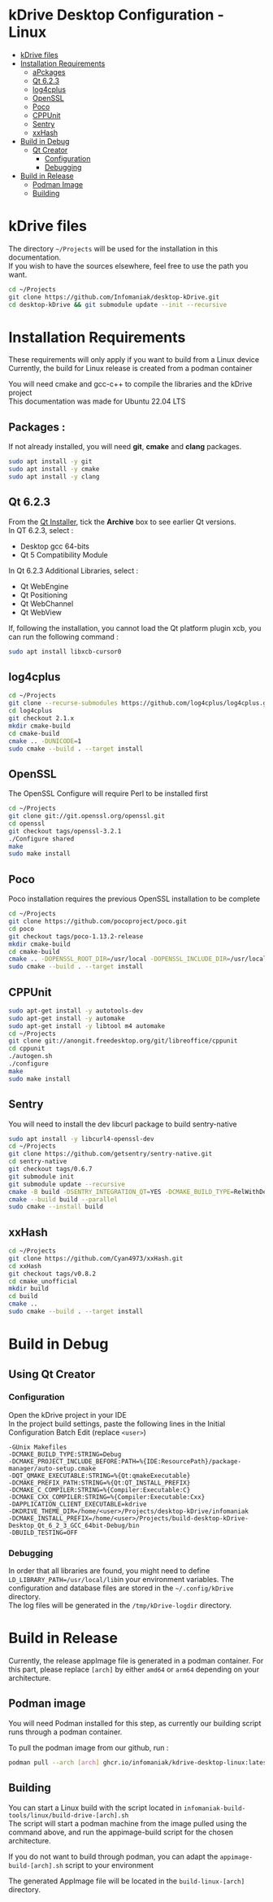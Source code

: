 # kDrive Desktop Configuration - Linux

- [kDrive files](#kdrive-files)
- [Installation Requirements](#installation-requirements)
    - [aPckages](#packages)
    - [Qt 6.2.3](#qt-623)
    - [log4cplus](#log4cplus)
    - [OpenSSL](#openssl)
    - [Poco](#poco)
    - [CPPUnit](#cppunit)
    - [Sentry](#sentry)
    - [xxHash](#xxhash)
- [Build in Debug](#build-in-debug)
    - [Qt Creator](#using-qt-creator)
        - [Configuration](#configuration)
        - [Debugging](#debugging)
- [Build in Release](#build-in-release)
    - [Podman Image](#podman-image)
    - [Building](#building)

# kDrive files

The directory `~/Projects` will be used for the installation in this documentation.  
If you wish to have the sources elsewhere, feel free to use the path you want.

```bash
cd ~/Projects
git clone https://github.com/Infomaniak/desktop-kDrive.git
cd desktop-kDrive && git submodule update --init --recursive
```

# Installation Requirements

These requirements will only apply if you want to build from a Linux device  
Currently, the build for Linux release is created from a podman container

You will need cmake and gcc-c++ to compile the libraries and the kDrive project  
This documentation was made for Ubuntu 22.04 LTS

## Packages :

If not already installed, you will need **git**, **cmake** and **clang** packages.

```bash
sudo apt install -y git
sudo apt install -y cmake
sudo apt install -y clang
```

## Qt 6.2.3

From the [Qt Installer](https://www.qt.io/download-qt-installer-oss?hsCtaTracking=99d9dd4f-5681-48d2-b096-470725510d34%7C074ddad0-fdef-4e53-8aa8-5e8a876d6ab4), tick the **Archive** box to see earlier Qt versions.  
In QT 6.2.3, select :
- Desktop gcc 64-bits
- Qt 5 Compatibility Module

In Qt 6.2.3 Additional Libraries, select :
- Qt WebEngine
- Qt Positioning
- Qt WebChannel
- Qt WebView

If, following the installation, you cannot load the Qt platform plugin xcb, you can run the following command :
```bash
sudo apt install libxcb-cursor0
```

## log4cplus

```bash
cd ~/Projects
git clone --recurse-submodules https://github.com/log4cplus/log4cplus.git
cd log4cplus
git checkout 2.1.x
mkdir cmake-build
cd cmake-build
cmake .. -DUNICODE=1
sudo cmake --build . --target install
```

## OpenSSL

The OpenSSL Configure will require Perl to be installed first

```bash
cd ~/Projects
git clone git://git.openssl.org/openssl.git
cd openssl
git checkout tags/openssl-3.2.1
./Configure shared
make
sudo make install
```

## Poco

Poco installation requires the previous OpenSSL installation to be complete

```bash
cd ~/Projects
git clone https://github.com/pocoproject/poco.git
cd poco
git checkout tags/poco-1.13.2-release
mkdir cmake-build
cd cmake-build
cmake .. -DOPENSSL_ROOT_DIR=/usr/local -DOPENSSL_INCLUDE_DIR=/usr/local/include -DOPENSSL_CRYPTO_LIBRARY=/usr/local/lib64/libcrypto.so -DOPENSSL_SSL_LIBRARY=/usr/local/lib64/libssl.so
sudo cmake --build . --target install
```

## CPPUnit

```bash
sudo apt-get install -y autotools-dev
sudo apt-get install -y automake
sudo apt-get install -y libtool m4 automake
cd ~/Projects
git clone git://anongit.freedesktop.org/git/libreoffice/cppunit
cd cppunit
./autogen.sh
./configure
make
sudo make install
```

## Sentry

You will need to install the dev libcurl package to build sentry-native

```bash
sudo apt install -y libcurl4-openssl-dev
cd ~/Projects
git clone https://github.com/getsentry/sentry-native.git
cd sentry-native
git checkout tags/0.6.7
git submodule init
git submodule update --recursive
cmake -B build -DSENTRY_INTEGRATION_QT=YES -DCMAKE_BUILD_TYPE=RelWithDebInfo -DCMAKE_PREFIX_PATH=~/Qt/6.2.3/gcc_64
cmake --build build --parallel
sudo cmake --install build
```

## xxHash

```bash
cd ~/Projects
git clone https://github.com/Cyan4973/xxHash.git
cd xxHash
git checkout tags/v0.8.2
cd cmake_unofficial
mkdir build
cd build
cmake ..
sudo cmake --build . --target install
```

# Build in Debug

## Using Qt Creator 

### Configuration

Open the kDrive project in your IDE   
In the project build settings, paste the following lines in the Initial Configuration Batch Edit (replace `<user>`)

```
-GUnix Makefiles
-DCMAKE_BUILD_TYPE:STRING=Debug
-DCMAKE_PROJECT_INCLUDE_BEFORE:PATH=%{IDE:ResourcePath}/package-manager/auto-setup.cmake
-DQT_QMAKE_EXECUTABLE:STRING=%{Qt:qmakeExecutable}
-DCMAKE_PREFIX_PATH:STRING=%{Qt:QT_INSTALL_PREFIX}
-DCMAKE_C_COMPILER:STRING=%{Compiler:Executable:C}
-DCMAKE_CXX_COMPILER:STRING=%{Compiler:Executable:Cxx}
-DAPPLICATION_CLIENT_EXECUTABLE=kdrive
-DKDRIVE_THEME_DIR=/home/<user>/Projects/desktop-kDrive/infomaniak
-DCMAKE_INSTALL_PREFIX=/home/<user>/Projects/build-desktop-kDrive-Desktop_Qt_6_2_3_GCC_64bit-Debug/bin
-DBUILD_TESTING=OFF
```

### Debugging

In order that all libraries are found, you might need to define `LD_LIBRARY_PATH=/usr/local/lib`in your environment variables.
The configuration and database files are stored in the `~/.config/kDrive` directory.  
The log files will be generated in the `/tmp/kDrive-logdir` directory.

# Build in Release

Currently, the release appImage file is generated in a podman container.
For this part, please replace `[arch]` by either `amd64` or `arm64` depending on your architecture.

## Podman image

You will need Podman installed for this step, as currently our building script runs through a podman container.

To pull the podman image from our github, run :
```bash
podman pull --arch [arch] ghcr.io/infomaniak/kdrive-desktop-linux:latest
```

## Building

You can start a Linux build with the script located in `infomaniak-build-tools/linux/build-drive-[arch].sh`  
The script will start a podman machine from the image pulled using the command above, and run the appimage-build script for the chosen architecture. 

If you do not want to build through podman, you can adapt the `appimage-build-[arch].sh` script to your environment

The generated AppImage file will be located in the `build-linux-[arch]` directory.
